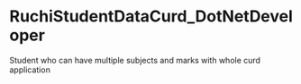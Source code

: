 # RuchiStudentDataCurd_DotNetDeveloper
Student who can have multiple subjects and marks with whole curd application
